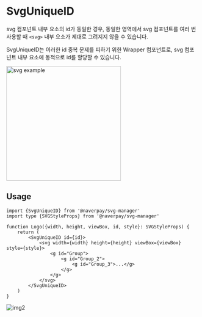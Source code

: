 # SvgUniqueID

svg 컴포넌트 내부 요소의 id가 동일한 경우, 동일한 영역에서 svg 컴포넌트를 여러 번 사용할 때 `<svg>` 내부 요소가 제대로 그려지지 않을 수 있습니다.

SvgUniqueID는 이러한 id 중복 문제를 피하기 위한 Wrapper 컴포넌트로, svg 컴포넌트 내부 요소에 동적으로 id를 할당할 수 있습니다.

<img src="https://github.com/NaverPayDev/pie/assets/52737532/bc12bef1-8887-4d42-b918-2668a18af74f" width="300" alt="svg example"/>

## Usage

```tsx
import {SvgUniqueID} from '@naverpay/svg-manager'
import type {SVGStyleProps} from '@naverpay/svg-manager'

function Logo({width, height, viewBox, id, style}: SVGStyleProps) {
    return (
        <SvgUniqueID id={id}>
            <svg width={width} height={height} viewBox={viewBox} style={style}>
                <g id="Group">
                    <g id="Group_2">
                        <g id="Group_3">...</g>
                    </g>
                </g>
            </svg>
        </SvgUniqueID>
    )
}
```

![img2](https://github.com/NaverPayDev/pie/assets/52737532/968013a2-ac1b-40b9-8875-cbcb32d092be)
